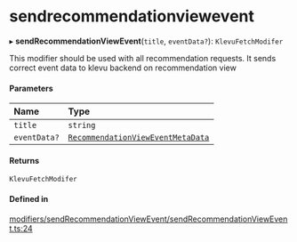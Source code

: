 # sendrecommendationviewevent
      
▸ **sendRecommendationViewEvent**(`title`, `eventData?`): `KlevuFetchModifer`

This modifier should be used with all recommendation requests. It sends
correct event data to klevu backend on recommendation view

#### Parameters

| Name | Type |
| :------ | :------ |
| `title` | `string` |
| `eventData?` | [`RecommendationViewEventMetaData`](recommendationvieweventmetadata.md) |

#### Returns

`KlevuFetchModifer`

#### Defined in

[modifiers/sendRecommendationViewEvent/sendRecommendationViewEvent.ts:24](https://github.com/klevultd/frontend-sdk/blob/db7f697/packages/klevu-core/src/modifiers/sendRecommendationViewEvent/sendRecommendationViewEvent.ts#L24)

